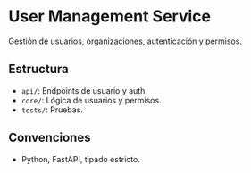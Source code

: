 # User Management Service

Gestión de usuarios, organizaciones, autenticación y permisos.

## Estructura
- `api/`: Endpoints de usuario y auth.
- `core/`: Lógica de usuarios y permisos.
- `tests/`: Pruebas.

## Convenciones
- Python, FastAPI, tipado estricto.
